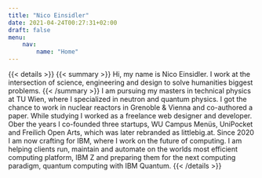 ```yaml
---
title: "Nico Einsidler"
date: 2021-04-24T00:27:31+02:00
draft: false
menu:
    nav:
        name: "Home"
---
```


{{< details >}}
{{< summary >}}
Hi, my name is Nico Einsidler. I work at the intersection of science, engineering and design to solve humanities biggest problems.
{{< /summary >}}
I am pursuing my masters in technical physics at TU Wien, where I specialized in neutron and quantum physics. I got the chance to work in nuclear reactors in Grenoble & Vienna and co-authored a paper. While studying I worked as a freelance web designer and developer. Ober the years I co-founded three startups, WU Campus Menüs, UniPocket and Freilich Open Arts, which was later rebranded as littlebig.at. Since 2020 I am now crafting for IBM, where I work on the future of computing. I am helping clients run, maintain and automate on the worlds most efficient computing platform, IBM Z and preparing them for the next computing paradigm, quantum computing with IBM Quantum.
{{< /details >}}

